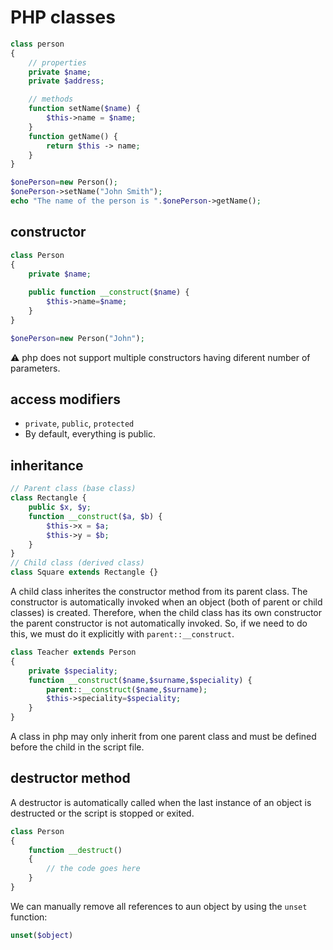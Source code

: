 # PHP classes

```php
class person
{
    // properties
    private $name;
    private $address;

    // methods
    function setName($name) {
        $this->name = $name;
    }
    function getName() {
        return $this -> name;
    }
}

$onePerson=new Person();
$onePerson->setName("John Smith");
echo "The name of the person is ".$onePerson->getName();
```

## constructor

```php
class Person
{
    private $name;
    
    public function __construct($name) {
        $this->name=$name;
    }
}

$onePerson=new Person("John");
```

⚠️ php does not support multiple constructors having diferent number of parameters.

## access modifiers

- `private`, `public`, `protected` 
- By default, everything is public.

## inheritance

```php
// Parent class (base class)
class Rectangle {
    public $x, $y;
    function __construct($a, $b) {
        $this->x = $a;
        $this->y = $b;
    }
}
// Child class (derived class)
class Square extends Rectangle {}
```

A child class inherites the constructor method from its parent class. The constructor is automatically invoked when an object (both of parent or child classes) is created. Therefore, when the child class has its own constructor the parent constructor is not automatically invoked. So, if we need to do this, we must do it explicitly with `parent::__construct`.

```php
class Teacher extends Person
{
    private $speciality;
    function __construct($name,$surname,$speciality) {
        parent::__construct($name,$surname);
        $this->speciality=$speciality;
    }
}
```

A class in php may only inherit from one parent class and must be defined before the child in the script file.

## destructor method

A destructor is automatically called when the last instance of an object is destructed or the script is stopped or exited.

```php
class Person
{
    function __destruct()
    {
        // the code goes here
    }
}
```

We can manually remove all references to aun object by using the `unset` function:

```php
unset($object)
```